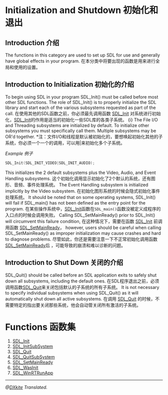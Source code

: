 # Initialization and Shutdown 初始化和退出
 
## Introduction 介绍
The functions in this category are used to set up SDL for use and generally have global effects in your program.
在本分类中将要出现的函数是用来进行全局和使用的设置。
## Introduction to Initialization 初始化的介绍
To begin using SDL in your program SDL_Init() must be called before most other SDL functions. The role of SDL_Init() is to properly initialize the SDL library and start each of the various subsystems requested as part of the call.
在使用其他的SDL函数之前，你必须最先调用函数 [SDL_Init](../Functions/SDL_Init.md) 对系统进行初始化，[SDL_Init](../Functions/SDL_Init.md)的作用是适当的初始化一些SDL库的各类子系统。
{i} The File I/O and Threading subsystems are initialized by default. To initialize other subsystems you must specifically call them. Multiple subsystems may be OR'd together.
*注：文件I/O和线程是默认被初始化的，要想唤起初始化其他的子系统，你必须一个一个的调用，可以用|来初始化多个子系统。

*Example 例子*
```c
SDL_Init(SDL_INIT_VIDEO|SDL_INIT_AUDIO);
```
This initializes the 2 default subsystems plus the Video, Audio, and Event Handling subsystems.
这个初始化调用显示初始化了2个默认的系统，还有图形、音频、事件处理系统。
The Event Handling subsystem is initialized implicitly by the Video subsystem.
在初始化图形系统的时候会隐式初始化事件处理系统。
It should be noted that on some operating systems, SDL_Init() will fail if SDL_main() has not been defined as the entry point for the program.
在某些操作系统中，[SDL_Init](../Functions/SDL_Init.md)函数在`SDL_main()`函数没被定义成程序的入口点的时候会调用失败。
Calling SDL_SetMainReady() prior to SDL_Init() will circumvent this failure condition,
在这种情况下，需要在函数 [SDL_Init](../Functions/SDL_Init.md) 前调用函数 [SDL_SetMainReady](../Functions/SDL_SetMainReady.md)，
however, users should be careful when calling SDL_SetMainReady() as improper initialization may cause crashes and hard to diagnose problems. 
尽管如此，你还是需要注意一下不正常初始化调用函数 [SDL_SetMainReady](../Functions/SDL_SetMainReady.md)后 ，可能导致的崩溃和难以诊断的问题。

## Introduction to Shut Down 关闭的介绍

SDL_Quit() should be called before an SDL application exits to safely shut down all subsystems, including the default ones.
在SDL程序退出之前，必须调用函数[SDL_Quit](../Functions/SDL_Quit.md)来关闭包括默认的子系统的所有子系统。
It is not necessary to specify individual subsystems when using SDL_Quit() as it will automatically shut down all active subsystems.
在调用 [SDL_Quit](../Functions/SDL_Quit.md) 的时候，不需要特定的指出要关闭那些系统，他会自动管关闭所有激活的子系统。



# Functions 函数集
1. [SDL_Init](../Functions/SDL_Init.md)
2. [SDL_InitSubSystem](../Functions/SDL_InitSubSystem.md)
3. [SDL_Quit](../Functions/SDL_Quit.md)
4. [SDL_QuitSubSystem](../Functions/SDL_QuitSubSystem.md)
5. [SDL_SetMainReady](../Functions/SDL_SetMainReady.md)
6. [SDL_WasInit](../Functions/SDL_WasInit.md)
7. [SDL_WinRTRunApp](../Functions/SDL_WinRTRunApp.md)

-------------------------------------------------------------------
*@[DXkite](https://github.com/DXkite) Translated.*